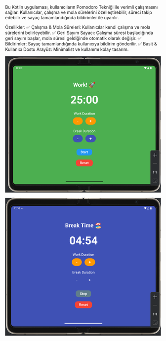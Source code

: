 Bu Kotlin uygulaması, kullanıcıların Pomodoro Tekniği ile verimli çalışmasını sağlar. Kullanıcılar, çalışma ve mola sürelerini özelleştirebilir, süreci takip edebilir ve sayaç tamamlandığında bildirimler ile uyarılır.

Özellikler:
✅ Çalışma & Mola Süreleri: Kullanıcılar kendi çalışma ve mola sürelerini belirleyebilir.
✅ Geri Sayım Sayacı: Çalışma süresi başladığında geri sayım başlar, mola süresi geldiğinde otomatik olarak değişir.
✅ Bildirimler: Sayaç tamamlandığında kullanıcıya bildirim gönderilir.
✅ Basit & Kullanıcı Dostu Arayüz: Minimalist ve kullanımı kolay tasarım. 


![calisma ekrani](images/work.png)


![calisma ekrani](images/wbreak.png)

